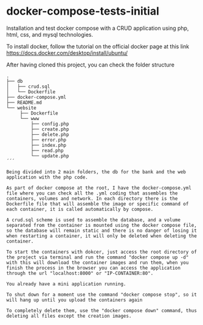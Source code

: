 # docker-compose-tests-initial
Installation and test docker compose with a CRUD application using php, html, css, and mysql technologies.

To install docker, follow the tutorial on the official docker page at this link https://docs.docker.com/desktop/install/ubuntu/

After having cloned this project, you can check the folder structure

```
.
├── db
│   ├── crud.sql
│   └── Dockerfile
├── docker-compose.yml
├── README.md
└── website
     ├── Dockerfile
     └── www
         ├── config.php
         ├── create.php
         ├── delete.php
         ├── error.php
         ├── index.php
         ├── read.php
         └── update.php
´´´

Being divided into 2 main folders, the db for the bank and the web application with the php code.

As part of docker compose at the root, I have the docker-compose.yml file where you can check all the .yml coding that assembles the containers, volumes and network. In each directory there is the Dockerfile file that will assemble the image or specific command of each container, it is called automatically by compose.

A crud.sql scheme is used to assemble the database, and a volume separated from the container is mounted using the docker compose file, so the database will remain static and there is no danger of losing it when restarting a container, it will only be deleted when deleting the container.

To start the containers with dokcer, just access the root directory of the project via terminal and run the command "docker compose up -d" with this will download the container images and run them, when you finish the process in the browser you can access the application through the url "localhost:8000" or "IP-CONTAINER:80".

You already have a mini application running.

To shut down for a moment use the command "docker compose stop", so it will hang up until you upload the containers again

To completely delete them, use the "docker compose down" command, thus deleting all files except the creation images.